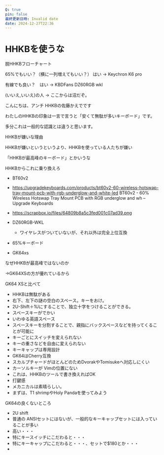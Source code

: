 ```yaml
---
Q: true
pin: false
最終更新日時: Invalid date
date: 2024-12-27T22:36
---
```

# HHKBを使うな

脱HHKBフローチャート

65%でもいい？（横に一列増えてもいい？） はい → Keychron K6 pro

有線でも良い？　はい → KBDFans DZ60RGB wkl

(いいえ,いいえ)の人 → ここからは沼だぞ。

こんにちは、アンチ HHKBの佐藤かえでです

わたしのHHKBの印象は一言で言うと「安くて無駄が多いキーボード」です。

多分これは一般的な認識とは違うと思います。

HHKBが嫌いな理由

HHKBが嫌いというというより、HHKBを使っている人たちが嫌い

「HHKBが最高峰のキーボード」とかいうな

HHKBからこれに乗り換えろ

- BT60v2  
- https://upgradekeyboards.com/products/bt60v2-60-wireless-hotswap-tray-mount-pcb-with-rgb-underglow-and-white-led BT60v2 - 60% Wireless Hotswap Tray Mount PCB with RGB underglow and wh – Upgrade Keyboards  
- https://scrapbox.io/files/64809b8a5c3fed001c07ad39.png  

- DZ60RGB-WKL
    - ワイヤレスがついていないが、それ以外は完全上位互換
- 65%キーボード
- GK64xs

なぜHHKBが最高峰ではないのか

→GK64XSの方が優れているから

GK64 XSと比べて

- HHKBは無駄がある  
- 右下、左下の謎の空白のスペース。キーをおけ。  
- 2U-Shift＋1Uにすることで、独立十字をつけることができる。  
- スペースキーがでかい  
- いわゆる英語スペース  
- スペースキーを分割することで、親指にバックスペースなどを持ってくることが可能に  
- キーごとにスイッチを変えられない  
- キーの重さなどを自由に変えられない  
- キーキャップは専用設計  
- GK64はCherry互換  
- スカルプチャードがほとんどのためDvorakやTomisukeへ対応しにくい  
- カーソルキーが Vimの位置にない  
- これは、HHKBのツールで書き換えればOK  
- 打鍵感  
- メカニカルは素晴らしい。  
- まずは、T1 shrimpやHoly Pandaを使ってみよう  

GK64の良くないところ

- 2U shift  
- 普通の ANSIセットにはないが、一般的なキーキャップセットには入っていることが多い  
- 高い・・・  
- 特にキースイッチにこだわると・・・  
- 特にキーキャップにこだわると・・・、セットで$180とか・・・  
-